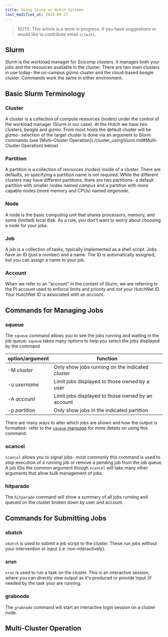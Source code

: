 ```yaml
---
title: Using Slurm on Hutch Systems
last_modified_at: 2018-09-27
---
```

>NOTE: This article is a work in progress. If you have suggestions or would like to contribute email `sciwiki`.

## Slurm

Slurm is the workload manager for Scicomp clusters.  It manages both your jobs
and the resources available in the cluster.  There are two main clusters in use today- the on-campus _gizmo_ cluster and the cloud-based _beagle_ cluster.  Commands work the same in either environment.

## Basic Slurm Terminology

### Cluster

A cluster is a collection of compute resources (nodes) under the control of the workload manager (Slurm in our case).  At the Hutch we have two clusters, _beagle_ and _gizmo_.  From most hosts the default cluster will be _gizmo_- selection of the target cluster is done via an argument to Slurm commands (see [Multi-Cluster Operation](./cluster_usingSlurm.md#Multi-Cluster Operation) below)

### Partition

A partition is a collection of resources (nodes) inside of a cluster.  There are defaults, so specifying a partition name is not required.  While the different clusters may have different partitions, there are two partitions- a default partition with smaller nodes named _campus_ and a partition with more capable nodes (more memory and CPUs) named _largenode_.

### Node

A node is the basic computing unit that shares processors, memory, and some (limited) local disk.  As a rule, you don't want to worry about choosing a node for your jobs.

### Job

A job is a collection of tasks, typically implemented as a shell script.  Jobs have an ID (just a number) and a name.  The ID is automatically assigned, but you can assign a name to your job.

### Account

When we refer to an "account" in the context of Slurm, we are referring to the PI account used to enforce limits and priority and _not_ your HutchNet ID.  Your HutchNet ID is associated with an account.

## Commands for Managing Jobs

### squeue

The `squeue` command allows you to see the jobs running and waiting in the job queue.  `squeue` takes many options to help you select the jobs displayed by the command

| option/argument     | function                                              |
|---------------------|--------------------------------------------------------
| -M _cluster_        | Only show jobs running on the indicated cluster       |
| -u _username_       | Limit jobs displayed to those owned by a user         |
| -A _account_        | Limit jobs displayed to those owned by an account     |
| -p _partition_      | Only show jobs in the indicated partition             |

There are many ways to alter which jobs are shown and how the output is formatted- refer to the [`squeue` manpage](https://slurm.schedmd.com/squeue.html) for more details on using this command.

### scancel

`scancel` allows you to signal jobs- most commonly this command is used to stop execution of a running job or remove a pending job from the job queue.  A job IDis the common argument though `scancel` will take many other arguments that allow bulk management of jobs.

### hitparade

The `hitparade` command will show a summary of all jobs running and queued on the cluster broken down by user and account.

## Commands for Submitting Jobs

### sbatch

`sbatch` is used to submit a job script to the cluster.  These run jobs without your intervention or input (i.e. non-interactively).

### srun

`srun` is used to run a task on the cluster.  This is an interactive session,
where you can directly view output as it's produced or provide input (if needed
by the task your are running.

### grabnode

The `grabnode` command will start an interactive login session on a cluster node.


## Multi-Cluster Operation
